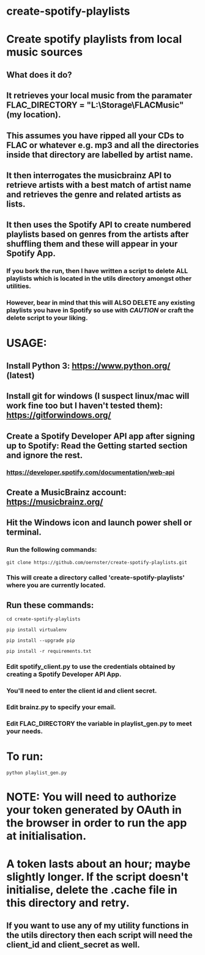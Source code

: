 # create-spotify-playlists
# Create spotify playlists from local music sources

## What does it do?

## It retrieves your local music from the paramater FLAC_DIRECTORY = "L:\\Storage\\FLACMusic" (my location).
## This assumes you have ripped all your CDs to FLAC or whatever e.g. mp3 and all the directories inside that directory are labelled by artist name.
## It then interrogates the musicbrainz API to retrieve artists with a best match of artist name and retrieves the genre and related artists as lists.
## It then uses the Spotify API to create numbered playlists based on genres from the artists after shuffling them and these will appear in your Spotify App.
### If you bork the run, then I have written a script to delete ALL playlists which is located in the utils directory amongst other utilities.
### However, bear in mind that this will ALSO DELETE any existing playlists you have in Spotify so use with ***CAUTION*** or craft the delete script to your liking. 

# USAGE:

## Install Python 3: https://www.python.org/ (latest)

## Install git for windows (I suspect linux/mac will work fine too but I haven't tested them): https://gitforwindows.org/

## Create a Spotify Developer API app after signing up to Spotify: Read the Getting started section and ignore the rest.
### https://developer.spotify.com/documentation/web-api

## Create a MusicBrainz account: https://musicbrainz.org/

## Hit the Windows icon and launch power shell or terminal.

### Run the following commands:

```git clone https://github.com/oernster/create-spotify-playlists.git```

### This will create a directory called 'create-spotify-playlists' where you are currently located.

## Run these commands:

```cd create-spotify-playlists```

```pip install virtualenv```

```pip install --upgrade pip```

```pip install -r requirements.txt```

### Edit spotify_client.py to use the credentials obtained by creating a Spotify Developer API App.
### You'll need to enter the client id and client secret.

### Edit brainz.py to specify your email.

### Edit FLAC_DIRECTORY the variable in playlist_gen.py to meet your needs.

# To run:

```python playlist_gen.py```

# NOTE: You will need to authorize your token generated by OAuth in the browser in order to run the app at initialisation.
# A token lasts about an hour; maybe slightly longer.  If the script doesn't initialise, delete the .cache file in this directory and retry.

## If you want to use any of my utility functions in the utils directory then each script will need the client_id and client_secret as well.
